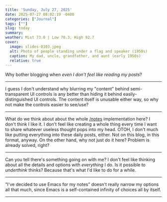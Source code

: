 ```yaml
---
title: 'Sunday, July 27, 2025'
date: 2025-07-27 08:02:19 -0400
categories: ["Journal"]
tags: [""]
slug: today
summary: 
weather: Mist 73.0 | Low 70.3, High 92.7
cover: 
  image: slides-0103.jpeg
  alt: Photo of people standing under a flag and speaker (1950s)
  caption: My dad, uncle, grandfather, and aunt (early 1950s)
  relative: true
---
```


Why bother blogging when _even I don't feel like reading my posts_?

----

I guess I don't understand why blurring my "content" behind semi-transparent UI controls is any better than hiding it behind easily-distinguished UI controls. The content itself is unusable either way, so why not make the controls easier to see/use?

----

What do we think about about the whole [/notes](/notes) implementation here? I don't think I like it. I don't feel like creating a whole thing every time I want to share whatever useless thought pops into my head. OTOH, I don't much like putting everything into these daily posts, either. Not on this blog, in this format, anyway. On the other hand, why not just do it here? Problem is already solved, right?

----

Can you tell there's something going on with me? I don't feel like thinking about all the details and options with _everything_ I do. Is it possible to _underthink_ thinks? Because that's what I'd like to do for a while.

----

"I've decided to use Emacs for my notes" doesn't really narrow my options all that much, since Emacs is a self-contained infinity of choices all by itself.

----


